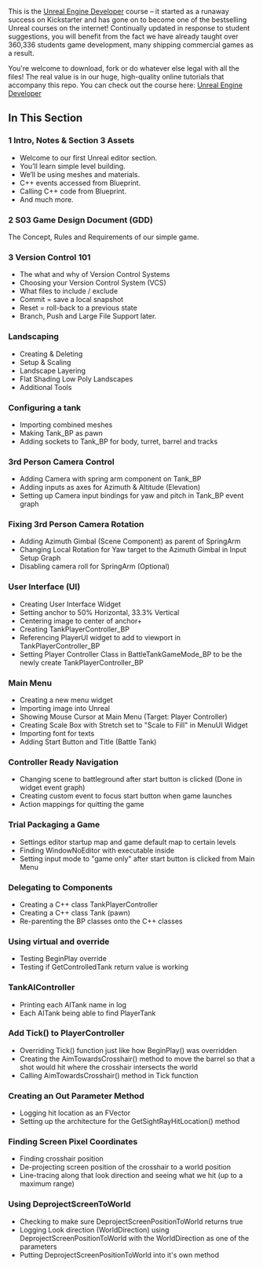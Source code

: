 This is the [Unreal Engine Developer]( http://gdev.tv/urcgithub) course – it started as a runaway success on Kickstarter and has gone on to become one of the bestselling Unreal courses on the internet! Continually updated in response to student suggestions, you will benefit from the fact we have already taught over 360,336 students game development, many shipping commercial games as a result.

You're welcome to download, fork or do whatever else legal with all the files! The real value is in our huge, high-quality online tutorials that accompany this repo. You can check out the course here: [Unreal Engine Developer]( http://gdev.tv/urcgithub)

## In This Section

### 1 Intro, Notes & Section 3 Assets ###

+ Welcome to our first Unreal editor section.
+ You’ll learn simple level building.
+ We’ll be using meshes and materials.
+ C++ events accessed from Blueprint.
+ Calling C++ code from Blueprint.
+ And much more.

### 2 S03 Game Design Document (GDD) ###

The Concept, Rules and Requirements of our simple game.

### 3 Version Control 101 ###

+ The what and why of Version Control Systems
+ Choosing your Version Control System (VCS)
+ What files to include / exclude
+ Commit = save a local snapshot
+ Reset = roll-back to a previous state
+ Branch, Push and Large File Support later.

### Landscaping

+ Creating & Deleting
+ Setup & Scaling
+ Landscape Layering
+ Flat Shading Low Poly Landscapes
+ Additional Tools

### Configuring a tank

+ Importing combined meshes
+ Making Tank_BP as pawn
+ Adding sockets to Tank_BP for body, turret, barrel and tracks

### 3rd Person Camera Control

+ Adding Camera with spring arm component on Tank_BP
+ Adding inputs as axes for Azimuth & Altitude (Elevation)
+ Setting up Camera input bindings for yaw and pitch in Tank_BP event graph

### Fixing 3rd Person Camera Rotation

+ Adding Azimuth Gimbal (Scene Component) as parent of SpringArm
+ Changing Local Rotation for Yaw target to the Azimuth Gimbal in Input Setup Graph
+ Disabling camera roll for SpringArm (Optional)

### User Interface (UI)

+ Creating User Interface Widget
+ Setting anchor to 50% Horizontal, 33.3% Vertical
+ Centering image to center of anchor+
+ Creating TankPlayerController_BP
+ Referencing PlayerUI widget to add to viewport in TankPlayerController_BP
+ Setting Player Controller Class in BattleTankGameMode_BP to be the newly create TankPlayerController_BP

### Main Menu

+ Creating a new menu widget
+ Importing image into Unreal
+ Showing Mouse Cursor at Main Menu (Target: Player Controller)
+ Creating Scale Box with Stretch set to "Scale to Fill" in MenuUI Widget
+ Importing font for texts
+ Adding Start Button and Title (Battle Tank)

### Controller Ready Navigation

+ Changing scene to battleground after start button is clicked (Done in widget event graph)
+ Creating custom event to focus start button when game launches
+ Action mappings for quitting the game

### Trial Packaging a Game

+ Settings editor startup map and game default map to certain levels
+ Finding WindowNoEditor with executable inside
+ Setting input mode to "game only" after start button is clicked from Main Menu

### Delegating to Components

+ Creating a C++ class TankPlayerController
+ Creating a C++ class Tank (pawn)
+ Re-parenting the BP classes onto the C++ classes

### Using virtual and override

+ Testing BeginPlay override
+ Testing if GetControlledTank return value is working

### TankAIController

+ Printing each AITank name in log
+ Each AITank being able to find PlayerTank

### Add Tick() to PlayerController

+ Overriding Tick() function just like how BeginPlay() was overridden
+ Creating the AimTowardsCrosshair() method to move the barrel so that a shot would hit where the crosshair intersects the world
+ Calling AimTowardsCrosshair() method in Tick function

### Creating an Out Parameter Method

+ Logging hit location as an FVector
+ Setting up the architecture for the GetSightRayHitLocation() method

### Finding Screen Pixel Coordinates

+ Finding crosshair position
+ De-projecting screen position of the crosshair to a world position
+ Line-tracing along that look direction and seeing what we hit (up to a maximum range)

### Using DeprojectScreenToWorld

+ Checking to make sure DeprojectScreenPositionToWorld returns true
+ Logging Look direction (WorldDirection) using DeprojectScreenPositionToWorld with the WorldDirection as one of the parameters
+ Putting DeprojectScreenPositionToWorld into it's own method
